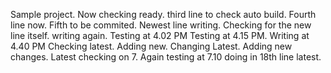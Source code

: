 Sample project.
Now checking ready.
third line to check auto build.
Fourth line now.
Fifth to be commited.
Newest line writing.
Checking for the new line itself.
writing again.
Testing at 4.02 PM
Testing at 4.15 PM.
Writing at 4.40 PM
Checking latest.
Adding new.
Changing Latest.
Adding new changes.
Latest checking on 7.
Again testing at 7.10
doing in 18th line latest.
